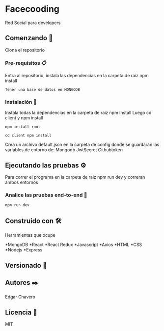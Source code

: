 # Facecooding

Red Social para developers

## Comenzando 🚀

Clona el repositorio

### Pre-requisitos 📋

Entra al repositorio, instala las dependencias en la carpeta de raiz npm install
```
Tener una base de datos en MONGODB
```

### Instalación 🔧

Instala todas la dependencias en la carpeta de raiz npm install
Luego cd client y npm install

```
npm install root
```


```
cd client npm install 
```

Crea un archivo default.json en la carpeta de config donde se guardaran las variables de entorno de:
Mongodb
JwtSecret
Githubtoken
## Ejecutando las pruebas ⚙️

Para correr el programa en la carpeta de raiz npm run dev y correran ambos entornos 

### Analice las pruebas end-to-end 🔩


```
npm run dev 
```

## Construido con 🛠️

Herramientas que ocupe

*MongoDB
*React
*React Redux
*Javascript
*Axios
*HTML
*CSS
*Nodejs
*Express

## Versionado 📌



## Autores ✒️

Edgar Chavero

## Licencia 📄

MIT






